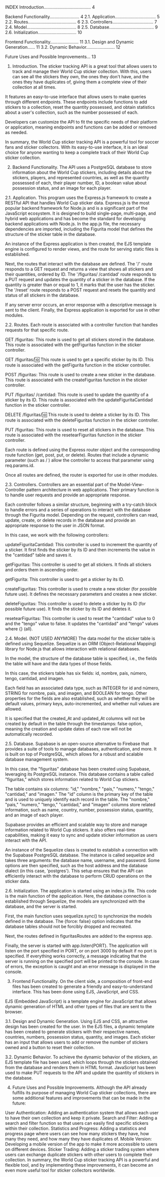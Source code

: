 INDEX
Introduction……………………………….. 4

Backend Functionality…………………... 4
2.1. Application…………………………… 5
2.2. Routes………………………………... 6
2.3. Controllers…………………………… 7
2.4. Model…………………………………. 8
2.5. Database……………………………... 9
2.6. Initialization…………………………. 10

Frontend Functionality………………….. 11
3.1. Design and Dynamic Generation…… 11
3.2. Dynamic Behavior………………….. 12

Future Uses and Possible Improvements… 13

1. Introduction.
   The sticker tracking API is a great tool that allows users to track and manage their World Cup sticker collection.
   With this, users can see all the stickers they own, the ones they don't have, and the ones they have duplicates of, giving them a complete view of their collection at all times.

It features an easy-to-use interface that allows users to make queries through different endpoints. These endpoints include functions to add stickers to a collection, reset the quantity possessed, and obtain statistics about a user's collection, such as the number possessed of each.

Developers can customize the API to fit the specific needs of their platform or application, meaning endpoints and functions can be added or removed as needed.

In summary, the World Cup sticker tracking API is a powerful tool for soccer fans and sticker collectors. With its easy-to-use interface, it is an ideal choice for anyone wanting to keep a complete track of their World Cup sticker collection.

2. Backend Functionality.
   The API uses a PostgreSQL database to store information about the World Cup stickers, including details about the stickers, players, and represented countries, as well as the quantity possessed of each, their player number, ID, a boolean value about possession status, and an image for each player.

2.1. Application.
This program uses the Express.js framework to create a RESTful API that handles World Cup sticker data.
Express.js is the most popular backend framework for Node.js and is a significant part of the JavaScript ecosystem.
It is designed to build single-page, multi-page, and hybrid web applications and has become the standard for developing backend applications with Node.js.
In the app.js file, the necessary dependencies are imported, including the Figurita model that defines the structure of the sticker table in the database.

An instance of the Express application is then created, the EJS template engine is configured to render views, and the route for serving static files is established.

Next, the routes that interact with the database are defined. The '/' route responds to a GET request and returns a view that shows all stickers and their quantities, ordered by ID.
The '/figuritas/
/cantidad' route responds to a PUT request and updates the quantity of a sticker in the database. If the quantity is greater than or equal to 1, it marks that the user has the sticker.
The '/reset' route responds to a POST request and resets the quantity and status of all stickers in the database.

If any server error occurs, an error response with a descriptive message is sent to the client. Finally, the Express application is exported for use in other modules.

2.2. Routes.
Each route is associated with a controller function that handles requests for that specific route.

GET /figuritas: This route is used to get all stickers stored in the database. This route is associated with the getFiguritas function in the sticker controller.

GET /figuritas/:id: This route is used to get a specific sticker by its ID. This route is associated with the getFigurita function in the sticker controller.

POST /figuritas: This route is used to create a new sticker in the database. This route is associated with the createFiguritas function in the sticker controller.

PUT /figuritas/
/cantidad: This route is used to update the quantity of a sticker by its ID. This route is associated with the updateFiguritaCantidad function in the sticker controller.

DELETE /figuritas/:id: This route is used to delete a sticker by its ID. This route is associated with the deleteFiguritas function in the sticker controller.

PUT /figuritas: This route is used to reset all stickers in the database. This route is associated with the resetearFiguritas function in the sticker controller.

Each route is defined using the Express router object and the corresponding route function (get, post, put, or delete). Routes that include a dynamic parameter (such as /
) allow the controller to access that parameter using req.params.id.

Once all routes are defined, the router is exported for use in other modules.

2.3. Controllers.
Controllers are an essential part of the Model-View-Controller pattern architecture in web applications. Their primary function is to handle user requests and provide an appropriate response.

Each controller follows a similar structure, beginning with a try-catch block to handle errors and a series of operations to interact with the database through the Figurita model. Depending on the request, controllers can read, update, create, or delete records in the database and provide an appropriate response to the user in JSON format.

In this case, we work with the following controllers:

updateFiguritaCantidad: This controller is used to increment the quantity of a sticker. It first finds the sticker by its ID and then increments the value in the "cantidad" table and saves it.

getFiguritas: This controller is used to get all stickers. It finds all stickers and orders them in ascending order.

getFigurita: This controller is used to get a sticker by its ID.

createFiguritas: This controller is used to create a new sticker (for possible future use). It defines the necessary parameters and creates a new sticker.

deleteFiguritas: This controller is used to delete a sticker by its ID (for possible future use). It finds the sticker by its ID and deletes it.

resetearFiguritas: This controller is used to reset the "cantidad" value to 0 and the "tengo" value to false. It updates the "cantidad" and "tengo" values where {} (all).

2.4. Model. (NOT USED ANYMORE)
The data model for the sticker table is defined using Sequelize.
Sequelize is an ORM (Object-Relational Mapping) library for Node.js that allows interaction with relational databases.

In the model, the structure of the database table is specified, i.e., the fields the table will have and the data types of those fields.

In this case, the stickers table has six fields: id, nombre, país, número, tengo, cantidad, and imagen.

Each field has an associated data type, such as INTEGER for id and número, STRING for nombre, país, and imagen, and BOOLEAN for tengo. Other properties for the fields are also established, such as whether they will be default values, primary keys, auto-incremented, and whether null values are allowed.

It is specified that the created_At and updated_At columns will not be created by default in the table through the timestamps: false option, meaning the creation and update dates of each row will not be automatically recorded.

2.5. Database.
Supabase is an open-source alternative to Firebase that provides a suite of tools to manage databases, authentication, and more. It is built on top of PostgreSQL, which allows for a robust and scalable database management system.

In this case, the "figuritas" database has been created using Supabase, leveraging its PostgreSQL instance. This database contains a table called "figuritas," which stores information related to World Cup stickers.

The table contains six columns: "id," "nombre," "pais," "numero," "tengo," "cantidad," and "imagen." The "id" column is the primary key of the table and is used to uniquely identify each record in the table. The "nombre," "pais," "numero," "tengo," "cantidad," and "imagen" columns store related information, such as name, country, number, possession status, quantity, and an image of each player.

Supabase provides an efficient and scalable way to store and manage information related to World Cup stickers. It also offers real-time capabilities, making it easy to sync and update sticker information as users interact with the API.

An instance of the Sequelize class is created to establish a connection with the Supabase PostgreSQL database. The instance is called sequelize and takes three arguments: the database name, username, and password. Some options are then specified, such as the host address and the database dialect (in this case, 'postgres'). This setup ensures that the API can efficiently interact with the database to perform CRUD operations on the sticker data.

2.6. Initialization.
The application is started using an index.js file.
This code is the main function of the application. Here, the database connection is established through Sequelize, the models are synchronized with the database, and the server is started.

First, the main function uses sequelize.sync() to synchronize the models defined in the database. The {force: false} option indicates that the database tables should not be forcibly dropped and recreated.

Next, the routes defined in figuritasRoutes are added to the express app.

Finally, the server is started with app.listen(PORT). The application will listen on the port specified in PORT, or on port 3000 by default if no port is specified.
If everything works correctly, a message indicating that the server is running on the specified port will be printed to the console. In case of errors, the exception is caught and an error message is displayed in the console.

3. Frontend Functionality.
   On the client side, a composition of front-end files has been created to generate a friendly and easy-to-understand interface.
   This has been done using EJS, JavaScript, and CSS.

EJS (Embedded JavaScript) is a template engine for JavaScript that allows dynamic generation of HTML and other types of files that are sent to the browser.

3.1. Design and Dynamic Generation.
Using EJS and CSS, an attractive design has been created for the user.
In the EJS files, a dynamic template has been created to generate stickers with their respective names, countries, numbers, possession status, quantity, and images.
Each sticker has an input that allows users to add or remove the number of stickers owned and a button to reset their collection.

3.2. Dynamic Behavior.
To achieve the dynamic behavior of the stickers, an EJS template file has been used, which loops through the stickers obtained from the database and renders them in HTML format.
JavaScript has been used to make PUT requests to the API and update the quantity of stickers in the database.

4. Future Uses and Possible Improvements.
   Although the API already fulfills its purpose of managing World Cup sticker collections, there are some additional features and improvements that can be made in the future:

User Authentication: Adding an authentication system that allows each user to have their own collection and keep it private.
Search and Filter: Adding a search and filter function so that users can easily find specific stickers within their collection.
Statistics and Progress: Adding a statistics and progress page where users can see how many stickers they have, how many they need, and how many they have duplicates of.
Mobile Version: Developing a mobile version of the app to make it more accessible to users on different devices.
Sticker Trading: Adding a sticker trading system where users can exchange duplicate stickers with other users to complete their collection.
In summary, the World Cup sticker tracking API is a powerful and flexible tool, and by implementing these improvements, it can become an even more useful tool for sticker collectors worldwide.
